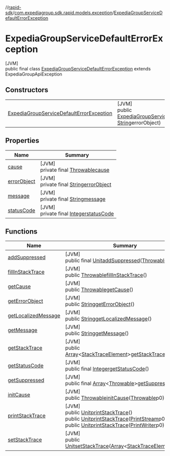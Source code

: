 //[rapid-sdk](../../../index.md)/[com.expediagroup.sdk.rapid.models.exception](../index.md)/[ExpediaGroupServiceDefaultErrorException](index.md)

# ExpediaGroupServiceDefaultErrorException

[JVM]\
public final class [ExpediaGroupServiceDefaultErrorException](index.md) extends ExpediaGroupApiException

## Constructors

| | |
|---|---|
| [ExpediaGroupServiceDefaultErrorException](-expedia-group-service-default-error-exception.md) | [JVM]<br>public [ExpediaGroupServiceDefaultErrorException](index.md)[ExpediaGroupServiceDefaultErrorException](-expedia-group-service-default-error-exception.md)([Integer](https://docs.oracle.com/javase/8/docs/api/java/lang/Integer.html)code, [String](https://docs.oracle.com/javase/8/docs/api/java/lang/String.html)errorObject) |

## Properties

| Name | Summary |
|---|---|
| [cause](../-property-constraint-violation-exception/index.md#-654012527%2FProperties%2F700308213) | [JVM]<br>private final [Throwable](https://docs.oracle.com/javase/8/docs/api/java/lang/Throwable.html)[cause](../-property-constraint-violation-exception/index.md#-654012527%2FProperties%2F700308213) |
| [errorObject](index.md#1595729439%2FProperties%2F700308213) | [JVM]<br>private final [String](https://docs.oracle.com/javase/8/docs/api/java/lang/String.html)[errorObject](index.md#1595729439%2FProperties%2F700308213) |
| [message](../-property-constraint-violation-exception/index.md#1824300659%2FProperties%2F700308213) | [JVM]<br>private final [String](https://docs.oracle.com/javase/8/docs/api/java/lang/String.html)[message](../-property-constraint-violation-exception/index.md#1824300659%2FProperties%2F700308213) |
| [statusCode](index.md#-1043338830%2FProperties%2F700308213) | [JVM]<br>private final [Integer](https://docs.oracle.com/javase/8/docs/api/java/lang/Integer.html)[statusCode](index.md#-1043338830%2FProperties%2F700308213) |

## Functions

| Name | Summary |
|---|---|
| [addSuppressed](../-property-constraint-violation-exception/index.md#282858770%2FFunctions%2F700308213) | [JVM]<br>public final [Unit](https://kotlinlang.org/api/latest/jvm/stdlib/kotlin/-unit/index.html)[addSuppressed](../-property-constraint-violation-exception/index.md#282858770%2FFunctions%2F700308213)([Throwable](https://docs.oracle.com/javase/8/docs/api/java/lang/Throwable.html)p0) |
| [fillInStackTrace](../-property-constraint-violation-exception/index.md#-1102069925%2FFunctions%2F700308213) | [JVM]<br>public [Throwable](https://docs.oracle.com/javase/8/docs/api/java/lang/Throwable.html)[fillInStackTrace](../-property-constraint-violation-exception/index.md#-1102069925%2FFunctions%2F700308213)() |
| [getCause](../-property-constraint-violation-exception/index.md#-1113108691%2FFunctions%2F700308213) | [JVM]<br>public [Throwable](https://docs.oracle.com/javase/8/docs/api/java/lang/Throwable.html)[getCause](../-property-constraint-violation-exception/index.md#-1113108691%2FFunctions%2F700308213)() |
| [getErrorObject](get-error-object.md) | [JVM]<br>public [String](https://docs.oracle.com/javase/8/docs/api/java/lang/String.html)[getErrorObject](get-error-object.md)() |
| [getLocalizedMessage](../-property-constraint-violation-exception/index.md#1043865560%2FFunctions%2F700308213) | [JVM]<br>public [String](https://docs.oracle.com/javase/8/docs/api/java/lang/String.html)[getLocalizedMessage](../-property-constraint-violation-exception/index.md#1043865560%2FFunctions%2F700308213)() |
| [getMessage](../-property-constraint-violation-exception/index.md#-1280448753%2FFunctions%2F700308213) | [JVM]<br>public [String](https://docs.oracle.com/javase/8/docs/api/java/lang/String.html)[getMessage](../-property-constraint-violation-exception/index.md#-1280448753%2FFunctions%2F700308213)() |
| [getStackTrace](../-property-constraint-violation-exception/index.md#2050903719%2FFunctions%2F700308213) | [JVM]<br>public [Array](https://kotlinlang.org/api/latest/jvm/stdlib/kotlin/-array/index.html)&lt;[StackTraceElement](https://docs.oracle.com/javase/8/docs/api/java/lang/StackTraceElement.html)&gt;[getStackTrace](../-property-constraint-violation-exception/index.md#2050903719%2FFunctions%2F700308213)() |
| [getStatusCode](index.md#-1247115820%2FFunctions%2F700308213) | [JVM]<br>public final [Integer](https://docs.oracle.com/javase/8/docs/api/java/lang/Integer.html)[getStatusCode](index.md#-1247115820%2FFunctions%2F700308213)() |
| [getSuppressed](../-property-constraint-violation-exception/index.md#672492560%2FFunctions%2F700308213) | [JVM]<br>public final [Array](https://kotlinlang.org/api/latest/jvm/stdlib/kotlin/-array/index.html)&lt;[Throwable](https://docs.oracle.com/javase/8/docs/api/java/lang/Throwable.html)&gt;[getSuppressed](../-property-constraint-violation-exception/index.md#672492560%2FFunctions%2F700308213)() |
| [initCause](../-property-constraint-violation-exception/index.md#-418225042%2FFunctions%2F700308213) | [JVM]<br>public [Throwable](https://docs.oracle.com/javase/8/docs/api/java/lang/Throwable.html)[initCause](../-property-constraint-violation-exception/index.md#-418225042%2FFunctions%2F700308213)([Throwable](https://docs.oracle.com/javase/8/docs/api/java/lang/Throwable.html)p0) |
| [printStackTrace](../-property-constraint-violation-exception/index.md#-1769529168%2FFunctions%2F700308213) | [JVM]<br>public [Unit](https://kotlinlang.org/api/latest/jvm/stdlib/kotlin/-unit/index.html)[printStackTrace](../-property-constraint-violation-exception/index.md#-1769529168%2FFunctions%2F700308213)()<br>public [Unit](https://kotlinlang.org/api/latest/jvm/stdlib/kotlin/-unit/index.html)[printStackTrace](../-property-constraint-violation-exception/index.md#1841853697%2FFunctions%2F700308213)([PrintStream](https://docs.oracle.com/javase/8/docs/api/java/io/PrintStream.html)p0)<br>public [Unit](https://kotlinlang.org/api/latest/jvm/stdlib/kotlin/-unit/index.html)[printStackTrace](../-property-constraint-violation-exception/index.md#1175535278%2FFunctions%2F700308213)([PrintWriter](https://docs.oracle.com/javase/8/docs/api/java/io/PrintWriter.html)p0) |
| [setStackTrace](../-property-constraint-violation-exception/index.md#2135801318%2FFunctions%2F700308213) | [JVM]<br>public [Unit](https://kotlinlang.org/api/latest/jvm/stdlib/kotlin/-unit/index.html)[setStackTrace](../-property-constraint-violation-exception/index.md#2135801318%2FFunctions%2F700308213)([Array](https://kotlinlang.org/api/latest/jvm/stdlib/kotlin/-array/index.html)&lt;[StackTraceElement](https://docs.oracle.com/javase/8/docs/api/java/lang/StackTraceElement.html)&gt;p0) |
